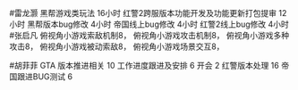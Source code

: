 #雷龙灏 
黑帮游戏类玩法  16小时 
红警2跨服版本功能开发及功能更新打包提审 12小时 
黑帮版本bug修改  4小时
帝国线上bug修改  4小时
红警2线上bug修改 4小时
#张启凡 
俯视角小游戏索敌机制8，
俯视角小游戏攻击机制8，
俯视角小游戏多种攻击8，
俯视角小游戏被动索敌8，
俯视角小游戏场景交互8，

#胡菲菲 
GTA 版本推进相关 10
工作进度跟进及安排   6
开会 2
红警版本处理     16
帝国跟进BUG测试       6